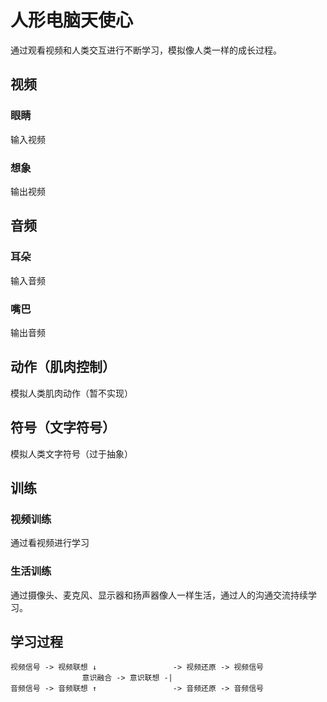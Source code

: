 # 人形电脑天使心

通过观看视频和人类交互进行不断学习，模拟像人类一样的成长过程。

## 视频

### 眼睛

输入视频

### 想象

输出视频

## 音频

### 耳朵

输入音频

### 嘴巴

输出音频

## 动作（肌肉控制）

模拟人类肌肉动作（暂不实现）

## 符号（文字符号）

模拟人类文字符号（过于抽象）

## 训练

### 视频训练

通过看视频进行学习

### 生活训练

通过摄像头、麦克风、显示器和扬声器像人一样生活，通过人的沟通交流持续学习。

## 学习过程

```
视频信号 -> 视频联想 ↓                 -> 视频还原 -> 视频信号
                意识融合 -> 意识联想 -|
音频信号 -> 音频联想 ↑                 -> 音频还原 -> 音频信号
```

